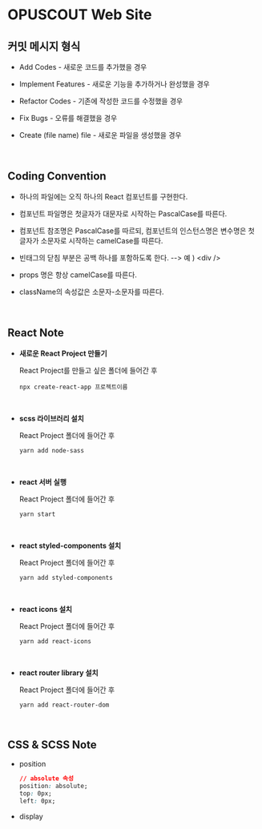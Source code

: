 # OPUSCOUT Web Site

## 커밋 메시지 형식

* Add Codes - 새로운 코드를 추가했을 경우

* Implement Features - 새로운 기능을 추가하거나 완성했을 경우

* Refactor Codes - 기존에 작성한 코드를 수정했을 경우

* Fix Bugs - 오류를 해결했을 경우

* Create (file name) file - 새로운 파일을 생성했을 경우

<br>

## Coding Convention
* 하나의 파일에는 오직 하나의 React 컴포넌트를 구현한다.

* 컴포넌트 파일명은 첫글자가 대문자로 시작하는 PascalCase를 따른다.

* 컴포넌트 참조명은 PascalCase를 따르되, 컴포넌트의 인스턴스명은 변수명은 첫글자가 소문자로 시작하는 camelCase를 따른다.

* 빈태그의 닫침 부분은 공백 하나를 포함하도록 한다. --> 예 ) \<div />

* props 명은 항상 camelCase를 따른다.

* className의 속성값은 소문자-소문자를 따른다.

<br>

## React Note

* __새로운 React Project 만들기__

    React Project를 만들고 싶은 폴더에 들어간 후

    `npx create-react-app 프로젝트이름`

    <br>

* __scss 라이브러리 설치__

    React Project 폴더에 들어간 후

    `yarn add node-sass`

    <br>

* __react 서버 실행__

    React Project 폴더에 들어간 후

    `yarn start`

    <br>

* __react styled-components 설치__

    React Project 폴더에 들어간 후

    `yarn add styled-components`

    <br>

* __react icons 설치__

    React Project 폴더에 들어간 후

    `yarn add react-icons`

    <br>

* __react router library 설치__

    React Project 폴더에 들어간 후

    `yarn add react-router-dom`

<br>

## CSS & SCSS Note

* position

    ~~~css
    // absolute 속성
    position: absolute;
    top: 0px;
    left: 0px;
    ~~~

* display

    ~~~css
    ~~~
